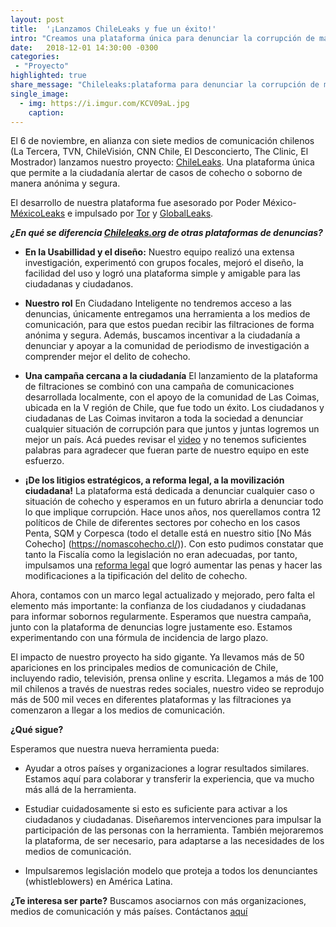 ```yaml
---
layout: post
title:  '¡Lanzamos ChileLeaks y fue un éxito!'
intro: "Creamos una plataforma única para denunciar la corrupción de manera anónima y segura."
date:   2018-12-01 14:30:00 -0300
categories:
 - "Proyecto"
highlighted: true
share_message: "Chileleaks:plataforma para denunciar la corrupción de manera anónima y segura. Aquí te lo cuenta @ciudadanoi"
single_image:
  - img: https://i.imgur.com/KCV09aL.jpg
    caption: 
---
```

El 6 de noviembre, en alianza con siete medios de comunicación chilenos (La Tercera, TVN, ChileVisión, CNN Chile, El Desconcierto, The Clinic, El Mostrador) lanzamos nuestro proyecto: [ChileLeaks](https://chileleaks.org/). Una plataforma única que permite a la ciudadanía alertar de casos de cohecho o soborno de manera anónima y segura. 

El desarrollo de nuestra plataforma fue asesorado por Poder México- [MéxicoLeaks](https://mexicoleaks.mx/) e impulsado por  [Tor](https://www.torproject.org/)  y [GlobalLeaks](https://www.globaleaks.org/).

***¿En qué se diferencia [Chileleaks.org](https://chileleaks.org/) de otras plataformas de denuncias?***

* **En la Usabillidad y el diseño:** 
Nuestro equipo realizó una extensa investigación, experimentó con grupos focales, mejoró el diseño, la facilidad del uso y logró una plataforma simple y amigable para las ciudadanas y ciudadanos.

* **Nuestro rol** 
En Ciudadano Inteligente no tendremos acceso a las denuncias, únicamente entregamos una herramienta a los medios de comunicación, para que estos puedan recibir las filtraciones de forma anónima y segura. Además, buscamos incentivar a la ciudadanía a denunciar y apoyar a la comunidad de periodismo de investigación a comprender mejor el delito de cohecho. 

* **Una campaña cercana a la ciudadanía** 
El lanzamiento de la plataforma de filtraciones se combinó con una campaña de comunicaciones desarrollada localmente, con el apoyo de la comunidad de Las Coimas, ubicada en la V región de Chile, que fue todo un éxito.  Los ciudadanos y ciudadanas de Las Coimas invitaron a toda la sociedad a denunciar cualquier situación de corrupción para que juntos y juntas logremos un mejor un país. Acá puedes revisar el [video](https://www.youtube.com/watch?v=3axWZ7mTpVQ) y no tenemos suficientes palabras para agradecer que fueran parte de nuestro equipo en este esfuerzo.

* **¡De los litigios estratégicos, a reforma legal, a la movilización ciudadana!** 
La plataforma está dedicada a denunciar cualquier caso o situación de cohecho y esperamos en un futuro abrirla a denunciar todo lo que implique corrupción. Hace unos años, nos querellamos contra 12 políticos de Chile de diferentes sectores por cohecho en los casos Penta, SQM y Corpesca (todo el detalle está en nuestro sitio [No Más Cohecho] (https://nomascohecho.cl/)). Con esto pudimos constatar que tanto la Fiscalía como la legislación no eran adecuadas, por tanto, impulsamos una [reforma legal](http://www.adnradio.cl/noticias/politica/camara-de-diputados-aprobo-de-forma-unanime-el-proyecto-anticorrupcion/20181025/nota/3816464.aspx) que logró aumentar las penas y hacer las modificaciones a la tipificación del delito de cohecho. 

Ahora, contamos con un marco legal actualizado y mejorado, pero falta el elemento más importante: la confianza de los ciudadanos y ciudadanas para informar sobornos regularmente. Esperamos que nuestra campaña, junto con la plataforma de denuncias logre justamente eso. Estamos experimentando con una fórmula de incidencia de largo plazo. 

El impacto de nuestro proyecto ha sido gigante. Ya llevamos más de 50 apariciones en los principales medios de comunicación de Chile, incluyendo radio, televisión, prensa online y escrita. Llegamos a más de 100 mil chilenos a través de nuestras redes sociales, nuestro video se reprodujo más de 500 mil veces en diferentes plataformas y las filtraciones ya comenzaron a llegar a los medios de comunicación.

**¿Qué sigue?**

Esperamos que nuestra nueva herramienta pueda:

* Ayudar a otros países y organizaciones a lograr resultados similares. Estamos aquí para colaborar y transferir la experiencia, que va mucho más allá de la herramienta.

* Estudiar cuidadosamente si esto es suficiente para activar a los ciudadanos y ciudadanas. Diseñaremos  intervenciones para impulsar la participación de las personas con la herramienta. También mejoraremos la plataforma, de ser necesario, para adaptarse a las necesidades de los medios de comunicación.

* Impulsaremos legislación modelo que proteja a todos los denunciantes (whistleblowers) en América Latina. 

**¿Te interesa ser parte?** Buscamos asociarnos con más organizaciones, medios de comunicación y más países. Contáctanos [aquí](https://ciudadanointeligente.org/contact/)


